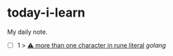 # today-i-learn
My daily note.


- [ ] 1 > [ ⚠️ more than one character in rune literal](days/2022_01_06.md) *golang*
